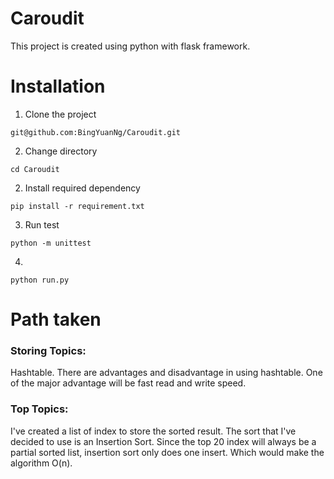 # Caroudit
This project is created using python with flask framework.
# Installation
1. Clone the project
```
git@github.com:BingYuanNg/Caroudit.git
```
2. Change directory
```
cd Caroudit
```
2. Install required dependency
```
pip install -r requirement.txt
```
3. Run test
```
python -m unittest
```
4.
```
python run.py
```
# Path taken
### Storing Topics: 

Hashtable. There are advantages and disadvantage in using hashtable.
One of the major advantage will be fast read and write speed.

### Top Topics: 

I've created a list of index to store the sorted result. The sort that I've decided to use is an Insertion Sort. Since the top 20 index will always be a partial sorted list, insertion sort only does one insert. Which would make the algorithm O(n).
